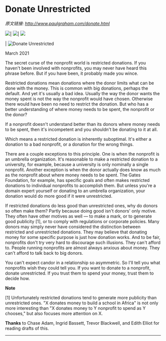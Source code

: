 # Donate Unrestricted

_原文链接: <http://www.paulgraham.com/donate.html>_

![](https://s.turbifycdn.com/aah/paulgraham/essays-5.gif)| ![](https://sep.turbifycdn.com/ca/Img/trans_1x1.gif)| [![](https://s.turbifycdn.com/aah/paulgraham/essays-6.gif)](index.html)  
  
| ![Donate Unrestricted](https://s.turbifycdn.com/aah/paulgraham/donate-unrestricted-4.gif)  
  
March 2021  
  
The secret curse of the nonprofit world is restricted donations. If you haven't been involved with nonprofits, you may never have heard this phrase before. But if you have been, it probably made you wince.  
  
Restricted donations mean donations where the donor limits what can be done with the money. This is common with big donations, perhaps the default. And yet it's usually a bad idea. Usually the way the donor wants the money spent is not the way the nonprofit would have chosen. Otherwise there would have been no need to restrict the donation. But who has a better understanding of where money needs to be spent, the nonprofit or the donor?  
  
If a nonprofit doesn't understand better than its donors where money needs to be spent, then it's incompetent and you shouldn't be donating to it at all.  
  
Which means a restricted donation is inherently suboptimal. It's either a donation to a bad nonprofit, or a donation for the wrong things.  
  
There are a couple exceptions to this principle. One is when the nonprofit is an umbrella organization. It's reasonable to make a restricted donation to a university, for example, because a university is only nominally a single nonprofit. Another exception is when the donor actually does know as much as the nonprofit about where money needs to be spent. The Gates Foundation, for example, has specific goals and often makes restricted donations to individual nonprofits to accomplish them. But unless you're a domain expert yourself or donating to an umbrella organization, your donation would do more good if it were unrestricted.  
  
If restricted donations do less good than unrestricted ones, why do donors so often make them? Partly because doing good isn't donors' only motive. They often have other motives as well — to make a mark, or to generate good publicity [1], or to comply with regulations or corporate policies. Many donors may simply never have considered the distinction between restricted and unrestricted donations. They may believe that donating money for some specific purpose is just how donation works. And to be fair, nonprofits don't try very hard to discourage such illusions. They can't afford to. People running nonprofits are almost always anxious about money. They can't afford to talk back to big donors.  
  
You can't expect candor in a relationship so asymmetric. So I'll tell you what nonprofits wish they could tell you. If you want to donate to a nonprofit, donate unrestricted. If you trust them to spend your money, trust them to decide how.  
  
  
  
  
  
**Note**  
  
[1] Unfortunately restricted donations tend to generate more publicity than unrestricted ones. "X donates money to build a school in Africa" is not only more interesting than "X donates money to Y nonprofit to spend as Y chooses," but also focuses more attention on X.  
  
**Thanks** to Chase Adam, Ingrid Bassett, Trevor Blackwell, and Edith Elliot for reading drafts of this.  
  
  
---
